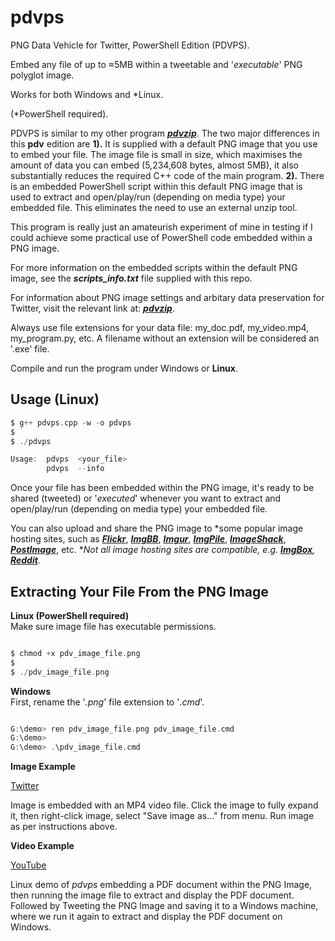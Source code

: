 # pdvps

PNG Data Vehicle for Twitter, PowerShell Edition (PDVPS).

Embed any file of up to ≈5MB within a tweetable and '*executable*' PNG polyglot image.

Works for both Windows and *Linux. 

(*PowerShell required).

PDVPS is similar to my other program [***pdvzip***](https://github.com/CleasbyCode/pdvzip). The two major differences in this **pdv** edition are **1).** It is supplied with a default PNG image that you use to embed your file. The image file is small in size, which maximises the amount of data you can embed (5,234,608 bytes, almost 5MB), it also substantially reduces the required C++ code of the main program. **2).** There is an embedded PowerShell script within this default PNG image that is used to extract and open/play/run (depending on media type) your embedded file. This eliminates the need to use an external unzip tool. 

This program is really just an amateurish experiment of mine in testing if I could achieve some practical use of PowerShell code embedded within a PNG image.

For more information on the embedded scripts within the default PNG image, see the ***scripts_info.txt*** file supplied with this repo.

For information about PNG image settings and arbitary data preservation for Twitter, visit the relevant link at: [***pdvzip***](https://github.com/CleasbyCode/pdvzip#png-image-requirements-for-arbitrary-data-preservation).

Always use file extensions for your data file: my_doc.pdf, my_video.mp4, my_program.py, etc. A filename without an extension will be considered an '.exe' file.

Compile and run the program under Windows or **Linux**.

## Usage (Linux)

```c
$ g++ pdvps.cpp -w -o pdvps
$
$ ./pdvps

Usage:  pdvps  <your_file>
        pdvps  --info

```

Once your file has been embedded within the PNG image, it's ready to be shared (tweeted) or '*executed*' whenever you want to extract and open/play/run (depending on media type) your embedded file.

You can also upload and share the PNG image to *some popular image hosting sites, such as [***Flickr***](https://www.flickr.com/), [***ImgBB***](https://imgbb.com/), [***Imgur***](https://imgur.com/a/zF40QMX), [***ImgPile***](https://imgpile.com/), [***ImageShack***](https://imageshack.com/), [***PostImage***](https://postimg.cc/xcCcvpLJ), etc. **Not all image hosting sites are compatible, e.g. [***ImgBox***](https://imgbox.com/), [***Reddit***](https://www.reddit.com/).*

## Extracting Your File From the PNG Image
**Linux (PowerShell required)**    
Make sure image file has executable permissions.
```c

$ chmod +x pdv_image_file.png
$
$ ./pdv_image_file.png 

```  
**Windows**   
First, rename the '*.png*' file extension to '*.cmd*'.
```c

G:\demo> ren pdv_image_file.png pdv_image_file.cmd
G:\demo>
G:\demo> .\pdv_image_file.cmd

```

**Image Example**  

[Twitter](https://twitter.com/CleasbyCode/status/1579418557762322432) 

Image is embedded with an MP4 video file. Click the image to fully expand it, then right-click image, select "Save image as..." from menu. Run image as per instructions above.

**Video Example**

[YouTube](https://www.youtube.com/watch_popup?v=19hi4_UFICI)

Linux demo of *pdvps* embedding a PDF document within the PNG Image, then running the image file to extract and display the PDF document. Followed by Tweeting the PNG Image and saving it to a Windows machine, where we run it again to extract and display the PDF document on Windows.

##

